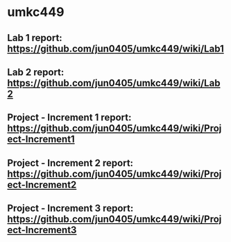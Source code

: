 # umkc449
## Lab 1 report: https://github.com/jun0405/umkc449/wiki/Lab1
## Lab 2 report: https://github.com/jun0405/umkc449/wiki/Lab2
## Project - Increment 1 report: https://github.com/jun0405/umkc449/wiki/Project-Increment1
## Project - Increment 2 report: https://github.com/jun0405/umkc449/wiki/Project-Increment2
## Project - Increment 3 report: https://github.com/jun0405/umkc449/wiki/Project-Increment3
